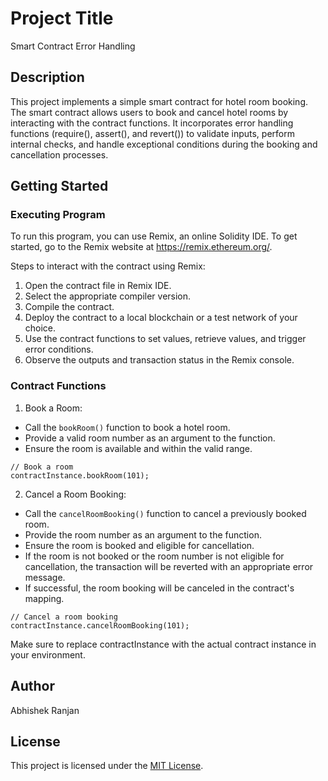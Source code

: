 
# Project Title
Smart Contract Error Handling

## Description
This project implements a simple smart contract for hotel room booking. The smart contract allows users to book and cancel hotel rooms by interacting with the contract functions. It incorporates error handling functions (require(), assert(), and revert()) to validate inputs, perform internal checks, and handle exceptional conditions during the booking and cancellation processes. 

## Getting Started

### Executing Program
To run this program, you can use Remix, an online Solidity IDE. To get started, go to the Remix website at https://remix.ethereum.org/.

Steps to interact with the contract using Remix:

1. Open the contract file in Remix IDE.
2. Select the appropriate compiler version.
3. Compile the contract.
4. Deploy the contract to a local blockchain or a test network of your choice.
5. Use the contract functions to set values, retrieve values, and trigger error conditions.
6. Observe the outputs and transaction status in the Remix console.

### Contract Functions

1. Book a Room:
* Call the `bookRoom()` function to book a hotel room.
* Provide a valid room number as an argument to the function.
* Ensure the room is available and within the valid range.
```
// Book a room
contractInstance.bookRoom(101);
```
2. Cancel a Room Booking:

* Call the `cancelRoomBooking()` function to cancel a previously booked room.
* Provide the room number as an argument to the function.
* Ensure the room is booked and eligible for cancellation.
* If the room is not booked or the room number is not eligible for cancellation, the transaction will be reverted with an appropriate error message.
* If successful, the room booking will be canceled in the contract's mapping.
```
// Cancel a room booking
contractInstance.cancelRoomBooking(101);
```
Make sure to replace contractInstance with the actual contract instance in your environment.

## Author
Abhishek Ranjan

## License
This project is licensed under the [MIT License](https://opensource.org/licenses/MIT).
